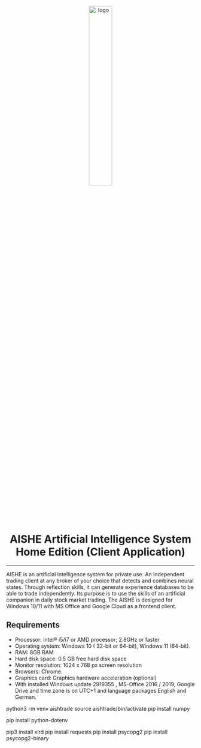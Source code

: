 <p align="center">
  <img src="https://aishe.webgo.cc/Aishe-Logo.svg" alt="logo" width="35%" />
</p>
<h1 align="center">AISHE Artificial Intelligence System Home Edition (Client Application)</h1>

-------------

AISHE is an artificial intelligence system for private use. An independent trading client at any broker of your choice that detects and combines neural states. Through reflection skills, it can generate experience databases to be able to trade independently. Its purpose is to use the skills of an artificial companion in daily stock market trading. The AISHE is designed for Windows 10/11 with MS Office and Google Cloud as a frontend client.

## Requirements
* Processor: Intel® i5/i7 or AMD processor; 2.8GHz or faster
* Operating system: Windows 10 ( 32-bit or 64-bit), Windows 11 (64-bit).
* RAM: 8GB RAM
* Hard disk space: 0.5 GB free hard disk space
* Monitor resolution: 1024 x 768 px screen resolution
* Browsers: Chrome.
* Graphics card: Graphics hardware acceleration (optional)
* With installed Windows update 2919355 , MS-Office 2016 / 2019, Google Drive and time zone is on UTC+1 and language packages English and German.


python3 -m venv aishtrade
source aishtrade/bin/activate
pip install numpy

[//]: # (pip install gspread)
pip install python-dotenv

pip3 install xlrd
pip install requests
pip install psycopg2
pip install psycopg2-binary


